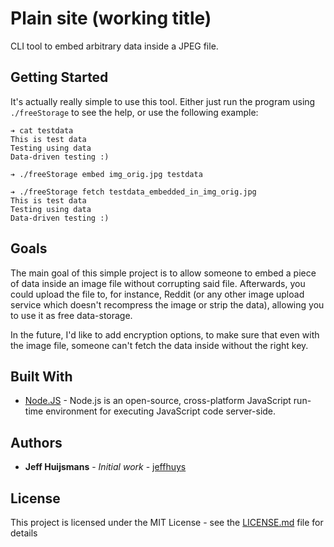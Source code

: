 # Plain site (working title)

CLI tool to embed arbitrary data inside a JPEG file.

## Getting Started

It's actually really simple to use this tool. Either just run the program using `./freeStorage` to see the help, or use the following example:

```
➔ cat testdata
This is test data
Testing using data
Data-driven testing :)

➔ ./freeStorage embed img_orig.jpg testdata

➔ ./freeStorage fetch testdata_embedded_in_img_orig.jpg
This is test data
Testing using data
Data-driven testing :)
```

## Goals
The main goal of this simple project is to allow someone to embed a piece of data inside an image file without corrupting said file. Afterwards, you could upload the file to, for instance, Reddit (or any other image upload service which doesn't recompress the image or strip the data), allowing you to use it as free data-storage.

In the future, I'd like to add encryption options, to make sure that even with the image file, someone can't fetch the data inside without the right key.

## Built With

* [Node.JS](https://nodejs.org) - Node.js is an open-source, cross-platform JavaScript run-time environment for executing JavaScript code server-side.

<!--## Versioning

We use [SemVer](http://semver.org/) for versioning. For the versions available, see the [tags on this repository](https://github.com/your/project/tags). 
-->
## Authors

* **Jeff Huijsmans** - *Initial work* - [jeffhuys](https://github.com/jeffhuys)


## License

This project is licensed under the MIT License - see the [LICENSE.md](LICENSE.md) file for details

